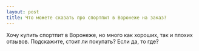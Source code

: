 ```yaml
---
layout: post 
title: Что можете сказать про спортпит в Воронеже на заказ? 
--- 
```

Хочу купить спортпит в Воронеже, но много как хороших, так и плохих отзывов. Подскажите, стоит ли покупать? Если да, то где?